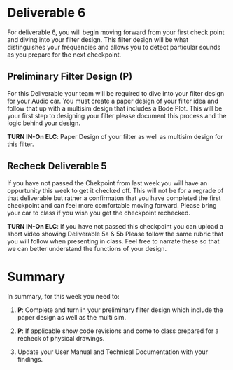 
# Deliverable 6
For deliverable 6, you will begin moving forward from your first check point and diving into your filter design. This filter design will be what distinguishes your frequencies and allows you to detect particular sounds as you prepare for the next checkpoint.

## Preliminary Filter Design (P)
For this Deliverable your team will be required to dive into your filter design for your Audio car. You must create a paper design of your filter idea and follow that up with a multisim design that includes a Bode Plot. This will be your first step to designing your filter please document this process and the logic behind your design.

**TURN IN-On ELC**: Paper Design of your filter as well as multisim design for this filter.

## Recheck Deliverable 5
If you have not passed the Chekpoint from last week you will have an oppurtunity this week to get it checked off. This will not be for a regrade of that deliverable but rather a confirmaton that you have completed the first checkpoint and can feel more comfortable moving forward. Please bring your car to class if you wish you get the checkpoint rechecked.

**TURN IN-On ELC**: If you have not passed this checkpoint you can upload a short video showing Deliverable 5a & 5b Please follow the same rubric that you will follow when presenting in class. Feel free to narrate these so that we can better understand the functions of your design.


# Summary

In summary, for this week you need to:

1. **P**: Complete and turn in your preliminary filter design which include the paper design as well as the multi sim. 

2. **P**: If applicable show code revisions and come to class prepared for a recheck of physical drawings.

3. Update your User Manual and Technical Documentation with your findings.
